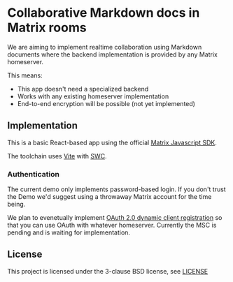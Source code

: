 # Collaborative Markdown docs in Matrix rooms

We are aiming to implement realtime collaboration using Markdown documents where the backend implementation is provided by any Matrix homeserver.

This means:
- This app doesn't need a specialized backend
- Works with any existing homeserver implementation
- End-to-end encryption will be possible (not yet implemented)

## Implementation

This is a basic React-based app using the official [Matrix Javascript SDK](https://github.com/matrix-org/matrix-js-sdk).

The toolchain uses [Vite](https://vitejs.dev/) with [SWC](https://github.com/vitejs/vite-plugin-react-swc).

### Authentication

The current demo only implements password-based login. If you don't trust the Demo we'd suggest using a throwaway Matrix account for the time being.

We plan to evenetually implement [OAuth 2.0 dynamic client registration](https://github.com/matrix-org/matrix-spec-proposals/pull/2966) so that you can use OAuth with whatever homeserver. Currently the MSC is pending and is waiting for implementation.

## License

This project is licensed under the 3-clause BSD license, see [LICENSE](./LICENSE.md)
